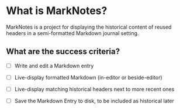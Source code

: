 # What is MarkNotes?
MarkNotes is a project for displaying the historical content of reused headers in a semi-formatted Markdown journal setting.

## What are the success criteria?
- [ ] Write and edit a Markdown entry
- [ ] Live-display formatted Markdown (in-editor or beside-editor)
- [ ] Live-display matching historical headers next to more recent ones
- [ ] Save the Markdown Entry to disk, to be included as historical later

